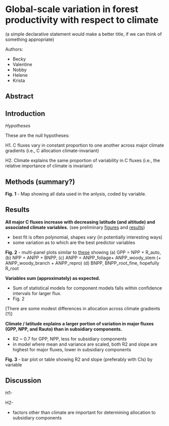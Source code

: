 # Global-scale variation in forest productivity with respect to climate
(a simple declarative statement would make a better title, if we can think of something appropriate)

Authors:
- Becky
- Valentine
- Nobby
- Helene
- Krista

## Abstract

## Introduction
*Hypotheses*

These are the null hypotheses:

H1. C fluxes vary in constant proportion to one another across major climate gradients (i.e., C allocation climate-invariant)

H2. Climate explains the same proportion of variability in C fluxes (i.e., the relative importance of climate is invariant)

## Methods (summary?)
**Fig. 1** - Map showing all data used in the anlysis, coded by variable.

## Results
**All major C fluxes increase with decreasing latitude (and altitude) and associated climate variables.** (see preliminary [figures](https://github.com/forc-db/Global_Productivity/tree/master/results/figures/test/best_model) and [results](https://github.com/forc-db/Global_Productivity/blob/master/results/global_trend_models_weighted_model.csv))
  - best fit is often polynomial, shapes vary (in potentially interesting ways)
  - some variation as to which are the best predictor variables

**Fig. 2** - multi-panel plots similar to [these](https://github.com/forc-db/Global_Productivity/tree/master/results/figures/test/stacked_plots) showing (a) GPP = NPP + R_auto, (b) NPP = ANPP + BNPP, (c) ANPP = ANPP_foliage+ ANPP_woody_stem (+ ANPP_woody_branch + ANPP_repro) (d) BNPP, BNPP_root_fine, hopefully R_root
  
**Variables sum (approximately) as expected.**
  - Sum of statistical models for component models falls within confidence intervals for larger flux. 
  - Fig. 2
  
[There are some modest differences in allocation across climate gradients (?)]

**Climate / latitude explains a larger portion of variation in major fluxes (GPP, NPP, and Rauto) than in subsidiary components.**
  - R2  ~ 0.7 for GPP, NPP, less for subsidiary components 
  - in model where mean and variance are scaled, both R2 and slope are highest for major fluxes, lower in subsidiary components

**Fig. 3** - bar plot or table showing R2 and slope (preferably with CIs) by variable

## Discussion

H1-

H2- 
- factors other than climate are important for determining allocation to subsidiary components
